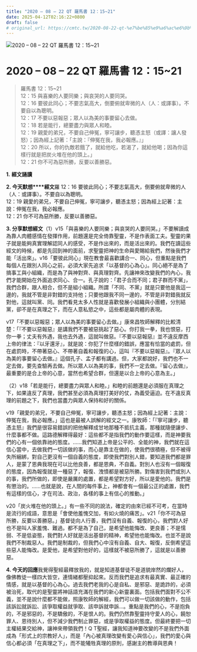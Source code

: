 ```yaml
---
title: "2020 – 08 – 22 QT 羅馬書 12：15~21"
date: 2025-04-12T02:16:22+0800
draft: false
# original_url: https://cmtc.tw/2020-08-22-qt-%e7%be%85%e9%a6%ac%e6%9b%b8-12%ef%bc%9a1521
---
```


![2020 – 08 – 22 QT 羅馬書 12：15~21](/images/qt.jpg   "2020 – 08 – 22 QT 羅馬書 12：15~21")

# 2020 – 08 – 22 QT 羅馬書 12：15~21

> 羅馬書 12：15~21  
> 12：15 與喜樂的人要同樂；與哀哭的人要同哭。  
> 12：16 要彼此同心；不要志氣高大，倒要俯就卑微的人（人：或譯事）。不要自以為聰明。  
> 12：17 不要以惡報惡；眾人以為美的事要留心去做。  
> 12：18 若是能行，總要盡力與眾人和睦。  
> 12：19 親愛的弟兄，不要自己伸冤，寧可讓步，聽憑主怒（或譯：讓人發怒）；因為經上記著：「主說：『伸冤在我，我必報應。』」  
> 12：20 所以，你的仇敵若餓了，就給他吃，若渴了，就給他喝；因為你這樣行就是把炭火堆在他的頭上。」  
> 12：21 你不可為惡所勝，反要以善勝惡。

**1.** **經文誦讀**

**2. 今天默想****經文**羅 12：16 要彼此同心；不要志氣高大，倒要俯就卑微的人（人：或譯事）。不要自以為聰明。  
12：19 親愛的弟兄，不要自己伸冤，寧可讓步，聽憑主怒；因為經上記著：主說：伸冤在我，我必報應。  
12：21 你不可為惡所勝，反要以善勝惡。

**3. 分享默想經文**（1）v15「與喜樂的人要同樂；與哀哭的人要同哭。」不要解讀成為靠人肉體感情在發揮作用，前題還是完全倚靠聖靈，不是作表面工夫。聖靈的果子就是能夠真實理解認同人的感受，不是作出來的，而是活出來的。我們在讀這些經文的時候，都是先回到神的面前，求聖靈把神的生命與愛賜給我們，然後我們才能「活出來」。v16「要彼此同心」現在教會最喜歡講合一、同心，但重點是我們每個人在跟別人同心之前，必須大家先追求「以基督的心為心」。同心絕不是為了搞事工與小組織，而是為了與神對齊、與真理對齊。先讓神來改變我們的內心，我們才能開始在外面追求同心、合一。孔子說的：「君子合而不同；君子群而不黨」，我們合群，跟人相合，但不是組小組織。所謂「不同、不黨」就是只要他是我這一邊的，我就不管是非對錯的支持他；只要他跟我不同一邊的，不管是非對錯我就反對他，這就叫黨、同。我們看見太多人性就是喜歡發展小組織與小團體，分別結黨，卻不是在真理之下，而在人意私慾之中，這些都是屬肉體的表現。

v17「不要以惡報惡；眾人以為美的事要留心去做。」康來昌牧師解釋的比較清楚：「『不要以惡報惡』是講我們不要被惡挑起了惡心。你打我一拳，我也恨惡，打你一拳；丈夫有外遇，我也去外遇，這就叫做惡。『不要以惡報惡』並不違反摩西上帝的律法：『以牙還牙』，就是說：你犯了什麼樣的錯誤，應當有恰當的處罰，但在處罰時，不帶著惡心、不帶著自義和報復的心，這叫『不要以惡報惡』。『眾人以為美的事要留心去做。』這個孔子、孟子都有講過。但，大家都說好，我們也不一定去做，要先查驗再去做。所以眾人以為美的事，我們不一定去做。『留心去做』，最重要的是合上帝的心意，當然也希望合群，但還是以合上帝的心意為主。」

（2）v18「若是能行，總要盡力與眾人和睦。」和睦的前題還是必須服在真理之下，如果違反了真理，我們甚至必須為真理打美好的仗，為義受逼迫。在不違反真理的前題之下，我們也當盡力與眾人保持和好的關係。

v19「親愛的弟兄，不要自己伸冤，寧可讓步，聽憑主怒；因為經上記著：主說：伸冤在我，我必報應。」這也是最被人誤解的經文之一。康牧師：「『寧可讓步，聽憑主怒』我們是很容易錯誤的把他解釋成甘地那種不抵抗主義，那種就隨便讓步、什麼事都不做。這路德解釋得最好：這些都不是指我們的動作要這樣，而是神要我們的心有一個依靠祂的態度。……我們知道上帝是公平的、全能的神，我們就在這信心當中，去做我們一切該做的事，而心是靠主在做的，使我們很積極，但不被得失所綑綁，對自己更沒有一個自義的態度，即使我們對別人錯，要知道我們都是罪人，是蒙了恩典我現在可以比他良善，都是恩典，不自義。對別人也沒有一個報復的態度，因為報復就是一種惡了，報復、洩憤都是被惡所勝。對傷害到我們或別人的事，我們所做的，即使是嚴厲的處置，都是希望對方好，所以是愛他的。我們是有懲治的。……也就是說，在人間的每件事上，神都會有一個最公正的處置，我們有這樣的信心，才在司法、政治，各樣的事上有信心的推動。」

v20「炭火堆在他的頭上。」有一些不同的說法，確定的由來已經不可考，在當時是流行的成語，意思是「會使他羞愧交加，有如火燒的痛苦」。v21「你不可為惡所勝，反要以善勝惡。」基督徒向人行善，我們沒有自義、報復的心，我們對人好也不是叫人家羞愧、難過。都不是為了自己，是希望他能悔改、更良善；不是懦弱、不是低姿態，我們對人好就是活出基督的精神，希望他也能悔改。也並不是說我們不制裁惡人。我們是制裁的，但我們心中沒有自義、自大、報復，反倒希望這些惡人能悔改。是愛他，是希望對他好的，這樣就不被惡所勝了，這就是以善勝惡。

**4. 今天的回應**我覺得聖經最釋放我的，就是知道基督徒不是道貌岸然的爛好人，像佛教徒一樣四大皆空，連情緒都壓抑起來。反而我們是追求有最真實、最正確的情感，就是以基督的心為心。過去我們老我的心是自私、是邪惡、是詭詐的，必須被治死，取代的是聖靈將神話語充滿在我們的新心新靈裏面。包括我們面對不公不義，並不是說什麼都不能做，照康牧師的解經，我們可以做一切該做的動作，包括該訴訟就訴訟、該爭取權益就爭取、該申訴就申訴…。重點是我們的心，不是抱負的，不是邪惡的，不是驕傲的，不是恨人的。我們仍然靠聖靈持守愛人的心，饒恕罪人、恩待別人，但不減少我們制止罪惡，或是爭取權益的態度。但最終要把一切主權結果交給神，讓神來帶領我們！Q T聖經，讓我知道神要改變的不是我們外面成為「形式上的宗教好人」，而是「內心被真理改變有愛心與信心」，我們的愛心與信心都必須「在真理之下」，而不能犧牲真理的原則，感謝主的教導與恩典！